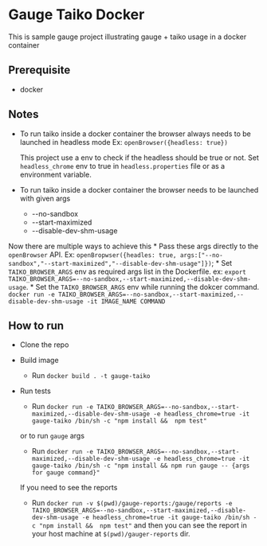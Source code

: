 # Gauge Taiko Docker

This is sample gauge project illustrating gauge + taiko usage in a docker container

## Prerequisite

* docker

## Notes

* To run taiko inside a docker container the browser always needs to be launched in headless mode
    Ex: `openBrowser({headless: true})`

    This project use a env to check if the headless should be true or not. Set `headless_chrome` env to true in `headless.properties` file or as a environment variable.

* To run taiko inside a docker container the browser needs to be launched with given args
    * --no-sandbox
    * --start-maximized
    * --disable-dev-shm-usage

Now there are multiple ways to achieve this
    * Pass these args directly to the `openBrowser` API. Ex: `openBropwser({headles: true, args:["--no-sandbox","--start-maximized","--disable-dev-shm-usage"]})`;
    * Set `TAIKO_BROWSER_ARGS` env as required args list in the Dockerfile. ex: `export TAIKO_BROWSER_ARGS=--no-sandbox,--start-maximized,--disable-dev-shm-usage`.
    * Set the `TAIKO_BROWSER_ARGS` env while running the dokcer command. `docker run -e TAIKO_BROWSER_ARGS=--no-sandbox,--start-maximized,--disable-dev-shm-usage -it IMAGE_NAME COMMAND`

## How to run

* Clone the repo

* Build image
    * Run `docker build . -t gauge-taiko`

* Run tests
    * Run `docker run -e TAIKO_BROWSER_ARGS=--no-sandbox,--start-maximized,--disable-dev-shm-usage -e headless_chrome=true -it gauge-taiko /bin/sh -c "npm install &&  npm test"`

    or to run `gauge` args

    * Run `docker run -e TAIKO_BROWSER_ARGS=--no-sandbox,--start-maximized,--disable-dev-shm-usage -e headless_chrome=true -it gauge-taiko /bin/sh -c "npm install && npm run gauge -- {args for gauge command}"`

    If you need to see the reports

    * Run `docker run -v $(pwd)/gauge-reports:/gauge/reports -e TAIKO_BROWSER_ARGS=--no-sandbox,--start-maximized,--disable-dev-shm-usage -e headless_chrome=true -it gauge-taiko /bin/sh -c "npm install &&  npm test"` and then you can see the report in your host machine at `$(pwd)/gauger-reports` dir.

